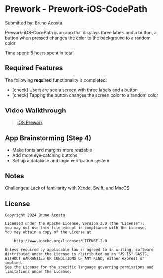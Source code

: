 # Prework - Prework-iOS-CodePath
Submitted by: Bruno Acosta

Prework-iOS-CodePath is an app that displays three labels and a button, a button when pressed changes the color to the background to a random color



Time spent: 5 hours spent in total

## Required Features

The following **required** functionality is completed:

- [check] Users are see a screen with three labels and a button
- [check] Tapping the button changes the screen color to a random color
 
## Video Walkthrough

<blockquote class="imgur-embed-pub" lang="en" data-id="a/8nFgUGD"  ><a href="//imgur.com/a/8nFgUGD">iOS Prework</a></blockquote><script async src="//s.imgur.com/min/embed.js" charset="utf-8"></script>

## App Brainstorming (Step 4)

- Make fonts and margins more readable
- Add more eye-catching buttons
- Set up a database and login verification system

## Notes

Challenges: Lack of familiarity with Xcode, Swift, and MacOS

## License

    Copyright 2024 Bruno Acosta

    Licensed under the Apache License, Version 2.0 (the "License");
    you may not use this file except in compliance with the License.
    You may obtain a copy of the License at

        http://www.apache.org/licenses/LICENSE-2.0

    Unless required by applicable law or agreed to in writing, software
    distributed under the License is distributed on an "AS IS" BASIS,
    WITHOUT WARRANTIES OR CONDITIONS OF ANY KIND, either express or implied.
    See the License for the specific language governing permissions and
    limitations under the License.
